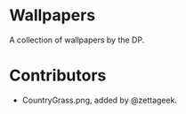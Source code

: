 Wallpapers
==========

A collection of wallpapers by the DP.

Contributors
==========
- CountryGrass.png, added by @zettageek.